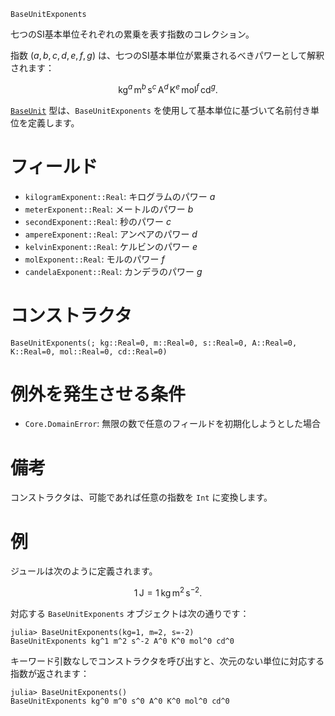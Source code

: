 ```
BaseUnitExponents
```

七つのSI基本単位それぞれの累乗を表す指数のコレクション。

指数 $(a, b, c, d, e, f, g)$ は、七つのSI基本単位が累乗されるべきパワーとして解釈されます：

$$
\mathrm{kg}^a \, \mathrm{m}^b \, \mathrm{s}^c \, \mathrm{A}^d \, \mathrm{K}^e \, \mathrm{mol}^f \, \mathrm{cd}^g.
$$

[`BaseUnit`](@ref) 型は、`BaseUnitExponents` を使用して基本単位に基づいて名前付き単位を定義します。

# フィールド

  * `kilogramExponent::Real`: キログラムのパワー $a$
  * `meterExponent::Real`: メートルのパワー $b$
  * `secondExponent::Real`: 秒のパワー $c$
  * `ampereExponent::Real`: アンペアのパワー $d$
  * `kelvinExponent::Real`: ケルビンのパワー $e$
  * `molExponent::Real`: モルのパワー $f$
  * `candelaExponent::Real`: カンデラのパワー $g$

# コンストラクタ

```
BaseUnitExponents(; kg::Real=0, m::Real=0, s::Real=0, A::Real=0, K::Real=0, mol::Real=0, cd::Real=0)
```

# 例外を発生させる条件

  * `Core.DomainError`: 無限の数で任意のフィールドを初期化しようとした場合

# 備考

コンストラクタは、可能であれば任意の指数を `Int` に変換します。

# 例

ジュールは次のように定義されます。

$$
 1\,\mathrm{J} = 1\,\mathrm{kg}\,\mathrm{m^2}\,\mathrm{s^{-2}}.
$$

対応する `BaseUnitExponents` オブジェクトは次の通りです：

```jldoctest
julia> BaseUnitExponents(kg=1, m=2, s=-2)
BaseUnitExponents kg^1 m^2 s^-2 A^0 K^0 mol^0 cd^0
```

キーワード引数なしでコンストラクタを呼び出すと、次元のない単位に対応する指数が返されます：

```jldoctest
julia> BaseUnitExponents()
BaseUnitExponents kg^0 m^0 s^0 A^0 K^0 mol^0 cd^0
```
